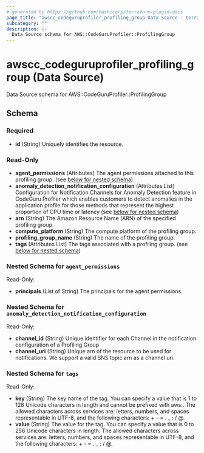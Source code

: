 ```yaml
---
# generated by https://github.com/hashicorp/terraform-plugin-docs
page_title: "awscc_codeguruprofiler_profiling_group Data Source - terraform-provider-awscc"
subcategory: ""
description: |-
  Data Source schema for AWS::CodeGuruProfiler::ProfilingGroup
---
```


# awscc_codeguruprofiler_profiling_group (Data Source)

Data Source schema for AWS::CodeGuruProfiler::ProfilingGroup



<!-- schema generated by tfplugindocs -->
## Schema

### Required

- **id** (String) Uniquely identifies the resource.

### Read-Only

- **agent_permissions** (Attributes) The agent permissions attached to this profiling group. (see [below for nested schema](#nestedatt--agent_permissions))
- **anomaly_detection_notification_configuration** (Attributes List) Configuration for Notification Channels for Anomaly Detection feature in CodeGuru Profiler which enables customers to detect anomalies in the application profile for those methods that represent the highest proportion of CPU time or latency (see [below for nested schema](#nestedatt--anomaly_detection_notification_configuration))
- **arn** (String) The Amazon Resource Name (ARN) of the specified profiling group.
- **compute_platform** (String) The compute platform of the profiling group.
- **profiling_group_name** (String) The name of the profiling group.
- **tags** (Attributes List) The tags associated with a profiling group. (see [below for nested schema](#nestedatt--tags))

<a id="nestedatt--agent_permissions"></a>
### Nested Schema for `agent_permissions`

Read-Only:

- **principals** (List of String) The principals for the agent permissions.


<a id="nestedatt--anomaly_detection_notification_configuration"></a>
### Nested Schema for `anomaly_detection_notification_configuration`

Read-Only:

- **channel_id** (String) Unique identifier for each Channel in the notification configuration of a Profiling Group
- **channel_uri** (String) Unique arn of the resource to be used for notifications. We support a valid SNS topic arn as a channel uri.


<a id="nestedatt--tags"></a>
### Nested Schema for `tags`

Read-Only:

- **key** (String) The key name of the tag. You can specify a value that is 1 to 128 Unicode characters in length and cannot be prefixed with aws:. The allowed characters across services are: letters, numbers, and spaces representable in UTF-8, and the following characters: + - = . _ : / @.
- **value** (String) The value for the tag. You can specify a value that is 0 to 256 Unicode characters in length. The allowed characters across services are: letters, numbers, and spaces representable in UTF-8, and the following characters: + - = . _ : / @.


